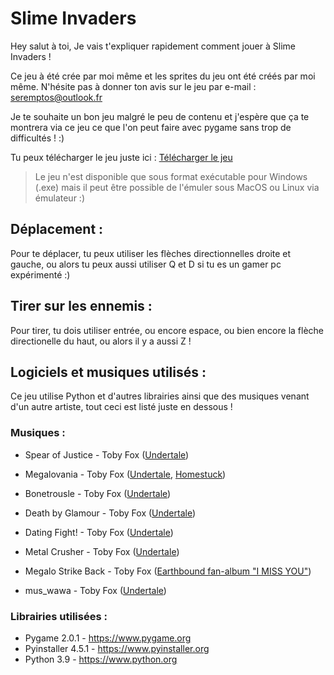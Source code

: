 # Slime Invaders

Hey salut à toi,
Je vais t'expliquer rapidement comment jouer à Slime Invaders !


Ce jeu à été crée par moi même et les sprites du jeu ont été créés par moi même.
N'hésite pas à donner ton avis sur le jeu par e-mail : seremptos@outlook.fr 

Je te souhaite un bon jeu malgré le peu de contenu et j'espère que ça
te montrera via ce jeu ce que l'on peut faire avec pygame sans trop de difficultés ! :)

Tu peux télécharger le jeu juste ici : [Télécharger le jeu](https://github.com/Seremptos/Slime-Invaders/releases/latest/download/Slime.Invaders.exe)

> Le jeu n'est disponible que sous format exécutable pour Windows (.exe) mais il peut être possible de l'émuler sous MacOS ou Linux via émulateur :)


## Déplacement :

Pour te déplacer, tu peux utiliser les flèches directionnelles droite et gauche,
ou alors tu peux aussi utiliser Q et D si tu es un gamer pc expérimenté :)

## Tirer sur les ennemis :

Pour tirer, tu dois utiliser entrée, ou encore espace, ou bien encore la flèche directionelle
du haut, ou alors il y a aussi Z !

## Logiciels et musiques utilisés :

Ce jeu utilise Python et d'autres librairies ainsi que des musiques venant d'un autre artiste,
tout ceci est listé juste en dessous !


### Musiques :

* Spear of Justice          -   Toby Fox ([Undertale](https://undertale.com))
  
* Megalovania               -   Toby Fox ([Undertale](https://undertale.com), [Homestuck](https://www.homestuck.com/story/3297))
  
* Bonetrousle               -   Toby Fox ([Undertale](https://undertale.com))
  
* Death by Glamour          -   Toby Fox ([Undertale](https://undertale.com))
  
* Dating Fight!             -   Toby Fox ([Undertale](https://undertale.com))
  
* Metal Crusher             -   Toby Fox ([Undertale](https://undertale.com))
  
* Megalo Strike Back        -   Toby Fox ([Earthbound fan-album "I MISS YOU"](https://sleepytimejesse.bandcamp.com/album/i-miss-you-earthbound-2012))
  
* mus_wawa                  -   Toby Fox ([Undertale](https://undertale.com))
	
  
### Librairies utilisées :

* Pygame 2.0.1              -   https://www.pygame.org
* Pyinstaller 4.5.1         -   https://www.pyinstaller.org
* Python 3.9                -   https://www.python.org
